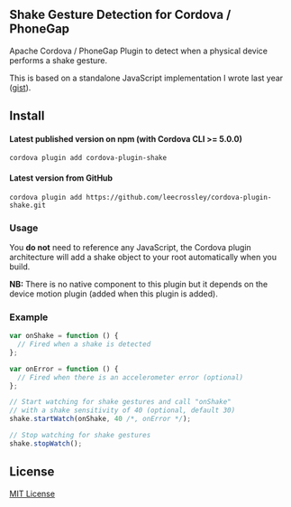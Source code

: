 ## Shake Gesture Detection for Cordova / PhoneGap

Apache Cordova / PhoneGap Plugin to detect when a physical device performs a shake gesture.

This is based on a standalone JavaScript implementation I wrote last year ([gist](https://gist.github.com/leecrossley/4078996)).

## Install

#### Latest published version on npm (with Cordova CLI >= 5.0.0)

```
cordova plugin add cordova-plugin-shake
```

#### Latest version from GitHub

```
cordova plugin add https://github.com/leecrossley/cordova-plugin-shake.git
```

### Usage

You **do not** need to reference any JavaScript, the Cordova plugin architecture will add a shake object to your root automatically when you build.

**NB:** There is no native component to this plugin but it depends on the device motion plugin (added when this plugin is added).

### Example

```js
var onShake = function () {
  // Fired when a shake is detected
};

var onError = function () {
  // Fired when there is an accelerometer error (optional)
};

// Start watching for shake gestures and call "onShake"
// with a shake sensitivity of 40 (optional, default 30)
shake.startWatch(onShake, 40 /*, onError */);

// Stop watching for shake gestures
shake.stopWatch();
```

## License

[MIT License](http://ilee.mit-license.org)
